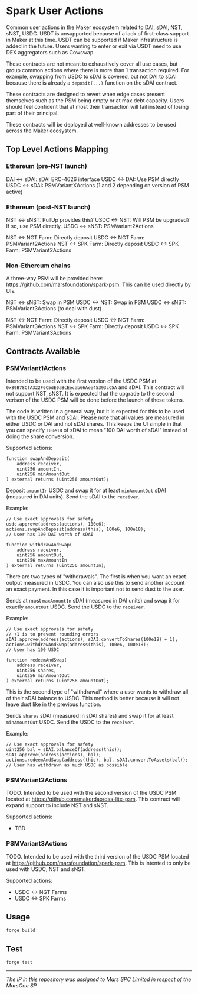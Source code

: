 # Spark User Actions

<!-- ![Foundry CI](https://github.com/{org}/{repo}/actions/workflows/ci.yml/badge.svg)
[![Foundry][foundry-badge]][foundry]
[![License: AGPL v3](https://img.shields.io/badge/License-AGPL%20v3-blue.svg)](https://github.com/{org}/{repo}/blob/master/LICENSE) -->

[foundry]: https://getfoundry.sh/
[foundry-badge]: https://img.shields.io/badge/Built%20with-Foundry-FFDB1C.svg

Common user actions in the Maker ecosystem related to DAI, sDAI, NST, sNST, USDC. USDT is unsupported because of a lack of first-class support in Maker at this time. USDT can be supported if Maker infrastructure is added in the future. Users wanting to enter or exit via USDT need to use DEX aggregators such as Cowswap.

These contracts are not meant to exhaustively cover all use cases, but group common actions where there is more than 1 transaction required. For example, swapping from USDC to sDAI is covered, but not DAI to sDAI because there is already a `deposit(...)` function on the sDAI contract. 

These contracts are designed to revert when edge cases present themselves such as the PSM being empty or at max debt capacity. Users should feel confident that at most their transaction will fail instead of losing part of their principal.

These contracts will be deployed at well-known addresses to be used across the Maker ecosystem.

## Top Level Actions Mapping

### Ethereum (pre-NST launch)

DAI <-> sDAI: sDAI ERC-4626 interface
USDC <-> DAI: Use PSM directly
USDC <-> sDAI: PSMVariantXActions (1 and 2 depending on version of PSM active)

### Ethereum (post-NST launch)

NST <-> sNST: PullUp provides this?
USDC <-> NST: Will PSM be upgraded? If so, use PSM directly.
USDC <-> sNST: PSMVariant2Actions

NST <-> NGT Farm: Directly deposit
USDC <-> NGT Farm: PSMVariant2Actions
NST <-> SPK Farm: Directly deposit
USDC <-> SPK Farm: PSMVariant2Actions

### Non-Ethereum chains

A three-way PSM will be provided here: https://github.com/marsfoundation/spark-psm. This can be used directly by UIs.

NST <-> sNST: Swap in PSM
USDC <-> NST: Swap in PSM
USDC <-> sNST: PSMVariant3Actions (to deal with dust)

NST <-> NGT Farm: Directly deposit
USDC <-> NGT Farm: PSMVariant3Actions
NST <-> SPK Farm: Directly deposit
USDC <-> SPK Farm: PSMVariant3Actions

## Contracts Available

### PSMVariant1Actions

Intended to be used with the first version of the USDC PSM at `0x89B78CfA322F6C5dE0aBcEecab66Aee45393cC5A` and sDAI. This contract will not support NST, sNST. It is expected that the upgrade to the second verison of the USDC PSM will be done before the launch of these tokens.

The code is written in a general way, but it is expected for this to be used with the USDC PSM and sDAI. Please note that all values are measured in either USDC or DAI and not sDAI shares. This keeps the UI simple in that you can specify `100e18` of sDAI to mean "100 DAI worth of sDAI" instead of doing the share conversion.

Supported actions:

```
function swapAndDeposit(
    address receiver,
    uint256 amountIn,
    uint256 minAmountOut
) external returns (uint256 amountOut);
```

Deposit `amountIn` USDC and swap it for at least `minAmountOut` sDAI (measured in DAI units). Send the sDAI to the `receiver`.

Example:

```
// Use exact approvals for safety
usdc.approve(address(actions), 100e6);
actions.swapAndDeposit(address(this), 100e6, 100e18);
// User has 100 DAI worth of sDAI
```

```
function withdrawAndSwap(
    address receiver,
    uint256 amountOut,
    uint256 maxAmountIn
) external returns (uint256 amountIn);
```

There are two types of "withdrawals". The first is when you want an exact output measured in USDC. You can also use this to send another account an exact payment. In this case it is important not to send dust to the user.

Sends at most `maxAmountIn` sDAI (measured in DAI units) and swap it for exactly `amountOut` USDC. Send the USDC to the `receiver`.

Example:

```
// Use exact approvals for safety
// +1 is to prevent rounding errors
sDAI.approve(address(actions), sDAI.convertToShares(100e18) + 1);
actions.withdrawAndSwap(address(this), 100e6, 100e18);
// User has 100 USDC
```

```
function redeemAndSwap(
    address receiver,
    uint256 shares,
    uint256 minAmountOut
) external returns (uint256 amountOut);
```

This is the second type of "withdrawal" where a user wants to withdraw all of their sDAI balance to USDC. This method is better because it will not leave dust like in the previous function.

Sends `shares` sDAI (measured in sDAI shares) and swap it for at least `minAmountOut` USDC. Send the USDC to the `receiver`.

Example:

```
// Use exact approvals for safety
uint256 bal = sDAI.balanceOf(address(this));
sDAI.approve(address(actions), bal);
actions.redeemAndSwap(address(this), bal, sDAI.convertToAssets(bal));
// User has withdrawn as much USDC as possible
```

### PSMVariant2Actions

TODO. Intended to be used with the second version of the USDC PSM located at https://github.com/makerdao/dss-lite-psm. This contract will expand support to include NST and sNST.

Supported actions:

 * TBD

### PSMVariant3Actions

TODO. Intended to be used with the third version of the USDC PSM located at https://github.com/marsfoundation/spark-psm. This is intented to only be used with USDC, NST and sNST.

Supported actions:

 * USDC <-> NGT Farms
 * USDC <-> SPK Farms

## Usage

```bash
forge build
```

## Test

```bash
forge test
```

***
*The IP in this repository was assigned to Mars SPC Limited in respect of the MarsOne SP*
